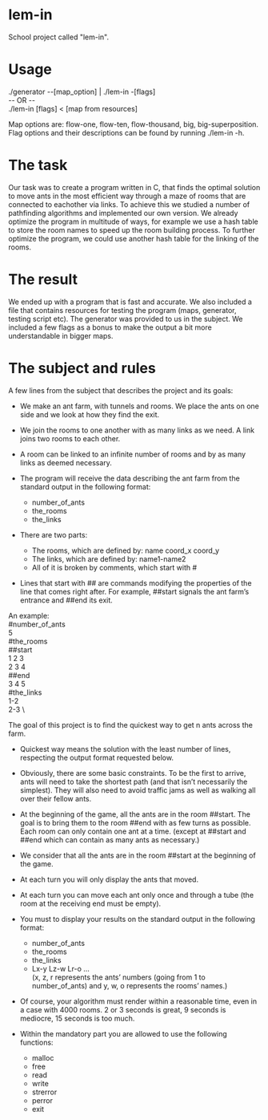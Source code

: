 # lem-in
School project called "lem-in".

# Usage
./generator --[map_option] | ./lem-in -[flags] \
-- OR -- \
./lem-in [flags] < [map from resources]

Map options are: flow-one, flow-ten, flow-thousand, big, big-superposition. \
Flag options and their descriptions can be found by running ./lem-in -h.

# The task
Our task was to create a program written in C, that finds the optimal solution to move ants in the most efficient way
through a maze of rooms that are connected to eachother via links. To achieve this we studied a number
of pathfinding algorithms and implemented our own version. We already optimize the program in multitude of ways,
for example we use a hash table to store the room names to speed up the room building process. To further optimize
the program, we could use another hash table for the linking of the rooms.

# The result
We ended up with a program that is fast and accurate. We also included a file that contains resources
for testing the program (maps, generator, testing script etc). The generator was provided to us in the subject.
We included a few flags as a bonus to make the output a bit more understandable in bigger maps.

# The subject and rules
A few lines from the subject that describes the project and its goals:

- We make an ant farm, with tunnels and rooms. We place the ants on one side
  and we look at how they find the exit.

- We join the rooms to one another with as many links as we need. A link joins
  two rooms to each other.

- A room can be linked to an infinite number of rooms and by as many links 
  as deemed necessary.
  
- The program will receive the data describing the ant farm from the standard
  output in the following format:
    * number_of_ants
    * the_rooms
    * the_links

- There are two parts:
  * The rooms, which are defined by: name coord_x coord_y
  * The links, which are defined by: name1-name2
  * All of it is broken by comments, which start with #

- Lines that start with ## are commands modifying the properties of the line
  that comes right after. For example, ##start signals the ant farm’s entrance
  and ##end its exit.

An example: \
#number_of_ants \
5 \
#the_rooms \
##start \
1 2 3 \
2 3 4 \
##end \
3 4 5 \
#the_links \
1-2 \
2-3 \

The goal of this project is to find the quickest way to get n ants across the farm.
- Quickest way means the solution with the least number of lines, respecting the
  output format requested below.
- Obviously, there are some basic constraints. To be the first to arrive, ants will need
  to take the shortest path (and that isn’t necessarily the simplest). They will also
  need to avoid traffic jams as well as walking all over their fellow ants.
- At the beginning of the game, all the ants are in the room ##start. The goal is
  to bring them to the room ##end with as few turns as possible. Each room can
  only contain one ant at a time. (except at ##start and ##end which can contain
  as many ants as necessary.)
- We consider that all the ants are in the room ##start at the beginning of the game.
- At each turn you will only display the ants that moved.
- At each turn you can move each ant only once and through a tube (the room at
  the receiving end must be empty).
- You must to display your results on the standard output in the following format:
    * number_of_ants
    * the_rooms
    * the_links
    * Lx-y Lz-w Lr-o ... \
    (x, z, r represents the ants’ numbers (going from 1 to number_of_ants) and y,
     w, o represents the rooms’ names.)
- Of course, your algorithm must render within a reasonable time, even in a case with
  4000 rooms. 2 or 3 seconds is great, 9 seconds is mediocre, 15 seconds is too much.

- Within the mandatory part you are allowed to use the following functions:
  * malloc
  * free
  * read
  * write
  * strerror
  * perror
  * exit
